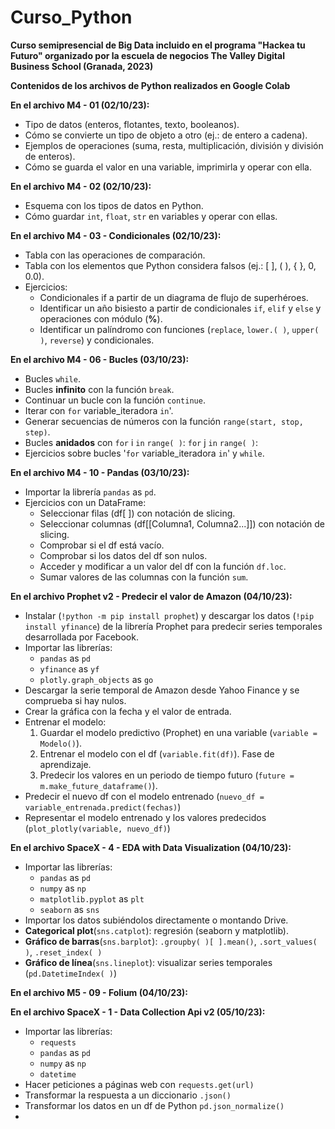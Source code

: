 # Curso_Python

__Curso semipresencial de Big Data incluido en el programa "Hackea tu Futuro" organizado por la escuela de negocios The Valley Digital Business School (Granada, 2023)__

__Contenidos de los archivos de Python realizados en Google Colab__

__En el archivo M4 - 01 (02/10/23):__
  - Tipo de datos (enteros, flotantes, texto, booleanos). 
  - Cómo se convierte un tipo de objeto a otro (ej.: de entero a cadena).
  - Ejemplos de operaciones (suma, resta, multiplicación, división y división de enteros).
  - Cómo se guarda el valor en una variable, imprimirla y operar con ella.


__En el archivo M4 - 02 (02/10/23):__
  - Esquema con los tipos de datos en Python.
  - Cómo guardar `int`, `float`, `str` en variables y operar con ellas.



__En el archivo M4 - 03 - Condicionales (02/10/23):__
  - Tabla con las operaciones de comparación.
  - Tabla con los elementos que Python considera falsos (ej.: [ ], ( ), { }, 0, 0.0).
  - Ejercicios:
      - Condicionales if a partir de un diagrama de flujo de superhéroes.
      - Identificar un año bisiesto a partir de condicionales `if`, `elif` y `else` y operaciones con módulo (__%__).
      - Identificar un palíndromo con funciones (`replace`, `lower.( )`, `upper( )`, `reverse`) y condicionales.

   
__En el archivo M4 - 06 - Bucles (03/10/23):__
  - Bucles `while`.
  - Bucles __infinito__ con la función `break`.
  - Continuar un bucle con la función `continue`.
  - Iterar con `for` variable_iteradora `in`'.
  - Generar secuencias de números con la función `range(start, stop, step)`.
  - Bucles __anidados__ con `for` i `in` `range( )`:
                                 `for` j `in` `range( )`:
  - Ejercicios sobre bucles '`for` variable_iteradora `in`' y `while`.

    
  __En el archivo M4 - 10 - Pandas (03/10/23):__
  - Importar la librería `pandas` as `pd`.
  - Ejercicios con un DataFrame:
      - Seleccionar filas (df[ ]) con notación de slicing.
      - Seleccionar columnas (df[[Columna1, Columna2...]]) con notación de slicing.
      - Comprobar si el df está vacío.
      - Comprobar si los datos del df son nulos.
      - Acceder y modificar a un valor del df con la función `df.loc`.
      - Sumar valores de las columnas con la función `sum`.


   
  __En el archivo Prophet v2 - Predecir el valor de Amazon (04/10/23):__
  - Instalar (`!python -m pip install prophet`) y descargar los datos (`!pip install yfinance`) de la librería Prophet para predecir series temporales desarrollada por Facebook.
  - Importar las librerías:
      - `pandas` as `pd`
      - `yfinance` as `yf`
      - `plotly.graph_objects` as `go`
  - Descargar la serie temporal de Amazon desde Yahoo Finance y se comprueba si hay nulos.
  - Crear la gráfica con la fecha y el valor de entrada.
  - Entrenar el modelo:
      1) Guardar el modelo predictivo (Prophet) en una variable (`variable = Modelo()`).
      2) Entrenar el modelo con el df (`variable.fit(df)`). Fase de aprendizaje.
      3) Predecir los valores en un periodo de tiempo futuro (`future = m.make_future_dataframe()`).
  - Predecir el nuevo df con el modelo entrenado (`nuevo_df = variable_entrenada.predict(fechas)`)
  - Representar el modelo entrenado y los valores predecidos (`plot_plotly(variable, nuevo_df)`)


  __En el archivo SpaceX - 4 - EDA with Data Visualization (04/10/23):__
  - Importar las librerías:
      - `pandas` as `pd`
      - `numpy` as `np`
      - `matplotlib.pyplot` as `plt`
      - `seaborn` as `sns`
  - Importar los datos subiéndolos directamente o montando Drive.
  - __Categorical plot__(`sns.catplot`): regresión (seaborn y matplotlib).
  - __Gráfico de barras__(`sns.barplot`): `.groupby( )[ ].mean()`, `.sort_values( )`, `.reset_index( )`
  - __Gráfico de línea__(`sns.lineplot`): visualizar series temporales (`pd.DatetimeIndex( )`)

  __En el archivo M5 - 09 - Folium (04/10/23):__




  __En el archivo SpaceX - 1 - Data Collection Api v2 (05/10/23):__
  - Importar las librerías:
      - `requests`
      - `pandas` as `pd`
      - `numpy` as `np`
      - `datetime`
  - Hacer peticiones a páginas web con `requests.get(url)`
  - Transformar la respuesta a un diccionario `.json()`
  - Transformar los datos en un df de Python `pd.json_normalize()`
  - 
